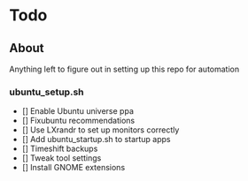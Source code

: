 # Todo

## About

Anything left to figure out in setting up this repo for automation

### ubuntu_setup.sh

- [] Enable Ubuntu universe ppa
- [] Fixubuntu recommendations
- [] Use LXrandr to set up monitors correctly
- [] Add ubuntu_startup.sh to startup apps
- [] Timeshift backups
- [] Tweak tool settings
- [] Install GNOME extensions
